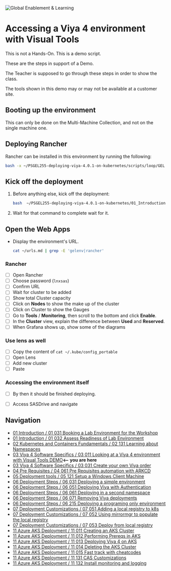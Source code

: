 ![Global Enablement & Learning](https://gelgitlab.race.sas.com/GEL/utilities/writing-content-in-markdown/-/raw/master/img/gel_banner_logo_tech-partners.jpg)

# Accessing a Viya 4 environment with Visual Tools

This is not a Hands-On. This is a demo script.

These are the steps in support of a Demo.

The Teacher is supposed to go through these steps in order to show the class.

The tools shown in this demo may or may not be available at a customer site.

## Booting up the environment

This can only be done on the Multi-Machine Collection, and not on the single machine one.

## Deploying Rancher

Rancher can be installed in this environment by running the following:

```bash
bash -x ~/PSGEL255-deploying-viya-4.0.1-on-kubernetes/scripts/loop/GEL.12.B.Rancher.sh deploy

```

## Kick off the deployment

1. Before anything else, kick off the deployment:

    ```bash
    bash  ~/PSGEL255-deploying-viya-4.0.1-on-kubernetes/01_Introduction/01_000_gelenv_order.sh
    ```

1. Wait for that command to complete wait for it.

## Open the Web Apps

* Display the environment's URL.

    ```bash
    cat ~/urls.md | grep -E 'gelenv|rancher'

    ```

### Rancher

* [ ] Open Rancher
* [ ] Choose password (`lnxsas`)
* [ ] Confirm URL
* [ ] Wait for cluster to be added
* [ ] Show total Cluster capacity
* [ ] Click on **Nodes** to show the make up of the cluster
* [ ] Click on Cluster to show the Gauges
* [ ] Go to **Tools** / **Monitoring**, then scroll to the bottom and click **Enable**.
* [ ] In the **Cluster** view, explain the difference between **Used** and **Reserved**.
* [ ] When Grafana shows up, show some of the diagrams

### Use lens as well

* [ ] Copy the content of `cat ~/.kube/config_portable`
* [ ] Open Lens
* [ ] Add new cluster
* [ ] Paste

<!--
### Weave

* [ ] Open Weave
* [ ] Continue in spite of TLS Warning
* [ ] Start with "Hosts" view
  * [ ] Show the host's virtual Network
* [ ] Go to the Pod view
  * [ ] Graph is overwhelming. Change to table.
  * [ ] Point out Namespace Column
  * [ ] Pod Name ends is a random string
  * [ ] Search for pod called Studio
  * [ ] Choose **sasstudiov**
  * [ ] Show the **Get Logs** icon
  * [ ] Show the **Describe** icon
* [ ] Click the **Delete** icon and confirm
  * [ ] Show how the pod comes back, with a new name, and with a new IP
* [ ] Scale it out in **Controllers** menu
  * [ ] Notice many pods, and many IPs.
* If it's available, go to the Container View, and show how to Exec into one container.
* Show Storage (available in the faded menu bottom left)
 -->

### Accessing the environment itself

* [ ] By then it should be finished deploying.
* [ ] Access SASDrive and navigate


## Navigation

<!-- startnav -->
* [01 Introduction / 01 031 Booking a Lab Environment for the Workshop](/01_Introduction/01_031_Booking_a_Lab_Environment_for_the_Workshop.md)
* [01 Introduction / 01 032 Assess Readiness of Lab Environment](/01_Introduction/01_032_Assess_Readiness_of_Lab_Environment.md)
* [02 Kubernetes and Containers Fundamentals / 02 131 Learning about Namespaces](/02_Kubernetes_and_Containers_Fundamentals/02_131_Learning_about_Namespaces.md)
* [03 Viya 4 Software Specifics / 03 011 Looking at a Viya 4 environment with Visual Tools DEMO](/03_Viya_4_Software_Specifics/03_011_Looking_at_a_Viya_4_environment_with_Visual_Tools_DEMO.md)**<-- you are here**
* [03 Viya 4 Software Specifics / 03 031 Create your own Viya order](/03_Viya_4_Software_Specifics/03_031_Create_your_own_Viya_order.md)
* [04 Pre Requisites / 04 061 Pre Requisites automation with ARKCD](/04_Pre-Requisites/04_061_Pre-Requisites_automation_with_ARKCD.md)
* [05 Deployment tools / 05 121 Setup a Windows Client Machine](/05_Deployment_tools/05_121_Setup_a_Windows_Client_Machine.md)
* [06 Deployment Steps / 06 031 Deploying a simple environment](/06_Deployment_Steps/06_031_Deploying_a_simple_environment.md)
* [06 Deployment Steps / 06 051 Deploying Viya with Authentication](/06_Deployment_Steps/06_051_Deploying_Viya_with_Authentication.md)
* [06 Deployment Steps / 06 061 Deploying in a second namespace](/06_Deployment_Steps/06_061_Deploying_in_a_second_namespace.md)
* [06 Deployment Steps / 06 071 Removing Viya deployments](/06_Deployment_Steps/06_071_Removing_Viya_deployments.md)
* [06 Deployment Steps / 06 215 Deploying a programing only environment](/06_Deployment_Steps/06_215_Deploying_a_programing-only_environment.md)
* [07 Deployment Customizations / 07 051 Adding a local registry to k8s](/07_Deployment_Customizations/07_051_Adding_a_local_registry_to_k8s.md)
* [07 Deployment Customizations / 07 052 Using mirrormgr to populate the local registry](/07_Deployment_Customizations/07_052_Using_mirrormgr_to_populate_the_local_registry.md)
* [07 Deployment Customizations / 07 053 Deploy from local registry](/07_Deployment_Customizations/07_053_Deploy_from_local_registry.md)
* [11 Azure AKS Deployment / 11 011 Creating an AKS Cluster](/11_Azure_AKS_Deployment/11_011_Creating_an_AKS_Cluster.md)
* [11 Azure AKS Deployment / 11 012 Performing Prereqs in AKS](/11_Azure_AKS_Deployment/11_012_Performing_Prereqs_in_AKS.md)
* [11 Azure AKS Deployment / 11 013 Deploying Viya 4 on AKS](/11_Azure_AKS_Deployment/11_013_Deploying_Viya_4_on_AKS.md)
* [11 Azure AKS Deployment / 11 014 Deleting the AKS Cluster](/11_Azure_AKS_Deployment/11_014_Deleting_the_AKS_Cluster.md)
* [11 Azure AKS Deployment / 11 015 Fast track with cheatcodes](/11_Azure_AKS_Deployment/11_015_Fast_track_with_cheatcodes.md)
* [11 Azure AKS Deployment / 11 131 CAS Customizations](/11_Azure_AKS_Deployment/11_131_CAS_Customizations.md)
* [11 Azure AKS Deployment / 11 132 Install monitoring and logging](/11_Azure_AKS_Deployment/11_132_Install_monitoring_and_logging.md)
<!-- endnav -->
